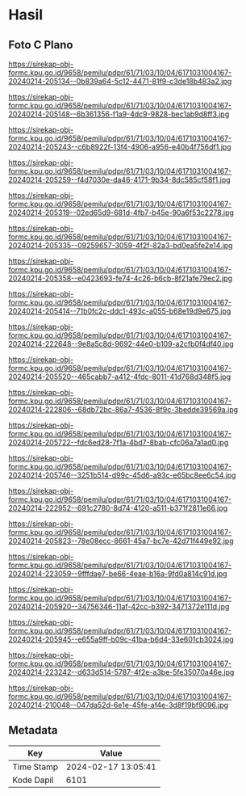 # Hasil

## Foto C Plano

https://sirekap-obj-formc.kpu.go.id/9658/pemilu/pdpr/61/71/03/10/04/6171031004167-20240214-205134--0b839a64-5c12-4471-81f9-c3de18b483a2.jpg

https://sirekap-obj-formc.kpu.go.id/9658/pemilu/pdpr/61/71/03/10/04/6171031004167-20240214-205148--6b361356-f1a9-4dc9-9828-bec1ab9d8ff3.jpg

https://sirekap-obj-formc.kpu.go.id/9658/pemilu/pdpr/61/71/03/10/04/6171031004167-20240214-205243--c6b8922f-13f4-4906-a956-e40b4f756df1.jpg

https://sirekap-obj-formc.kpu.go.id/9658/pemilu/pdpr/61/71/03/10/04/6171031004167-20240214-205259--f4d7030e-da46-4171-9b34-8dc585cf58f1.jpg

https://sirekap-obj-formc.kpu.go.id/9658/pemilu/pdpr/61/71/03/10/04/6171031004167-20240214-205319--02ed65d9-681d-4fb7-b45e-90a6f53c2278.jpg

https://sirekap-obj-formc.kpu.go.id/9658/pemilu/pdpr/61/71/03/10/04/6171031004167-20240214-205335--09259657-3059-4f2f-82a3-bd0ea5fe2e14.jpg

https://sirekap-obj-formc.kpu.go.id/9658/pemilu/pdpr/61/71/03/10/04/6171031004167-20240214-205358--e0423693-fe74-4c26-b6cb-8f21afe79ec2.jpg

https://sirekap-obj-formc.kpu.go.id/9658/pemilu/pdpr/61/71/03/10/04/6171031004167-20240214-205414--71b0fc2c-ddc1-493c-a055-b68e19d9e675.jpg

https://sirekap-obj-formc.kpu.go.id/9658/pemilu/pdpr/61/71/03/10/04/6171031004167-20240214-222648--9e8a5c8d-9692-44e0-b109-a2cfb0f4df40.jpg

https://sirekap-obj-formc.kpu.go.id/9658/pemilu/pdpr/61/71/03/10/04/6171031004167-20240214-205520--465cabb7-a412-4fdc-8011-41d768d348f5.jpg

https://sirekap-obj-formc.kpu.go.id/9658/pemilu/pdpr/61/71/03/10/04/6171031004167-20240214-222806--68db72bc-86a7-4536-8f9c-3bedde39569a.jpg

https://sirekap-obj-formc.kpu.go.id/9658/pemilu/pdpr/61/71/03/10/04/6171031004167-20240214-205722--fdc6ed28-7f1a-4bd7-8bab-cfc06a7a1ad0.jpg

https://sirekap-obj-formc.kpu.go.id/9658/pemilu/pdpr/61/71/03/10/04/6171031004167-20240214-205746--3251b514-d99c-45d6-a93c-e65bc8ee6c54.jpg

https://sirekap-obj-formc.kpu.go.id/9658/pemilu/pdpr/61/71/03/10/04/6171031004167-20240214-222952--691c2780-8d74-4120-a511-b371f2811e66.jpg

https://sirekap-obj-formc.kpu.go.id/9658/pemilu/pdpr/61/71/03/10/04/6171031004167-20240214-205823--78e08ecc-8661-45a7-bc7e-42d71f449e92.jpg

https://sirekap-obj-formc.kpu.go.id/9658/pemilu/pdpr/61/71/03/10/04/6171031004167-20240214-223059--9fffdae7-be66-4eae-b16a-9fd0a814c91d.jpg

https://sirekap-obj-formc.kpu.go.id/9658/pemilu/pdpr/61/71/03/10/04/6171031004167-20240214-205920--34756346-11af-42cc-b392-3471372e111d.jpg

https://sirekap-obj-formc.kpu.go.id/9658/pemilu/pdpr/61/71/03/10/04/6171031004167-20240214-205945--e655a9ff-b09c-41ba-b6d4-33e601cb3024.jpg

https://sirekap-obj-formc.kpu.go.id/9658/pemilu/pdpr/61/71/03/10/04/6171031004167-20240214-223242--d633d514-5787-4f2e-a3be-5fe35070a46e.jpg

https://sirekap-obj-formc.kpu.go.id/9658/pemilu/pdpr/61/71/03/10/04/6171031004167-20240214-210048--047da52d-6e1e-45fe-af4e-3d8f19bf9096.jpg


## Metadata

| Key        | Value               |
| ---------- | ------------------- |
| Time Stamp | 2024-02-17 13:05:41 |
| Kode Dapil | 6101                |



